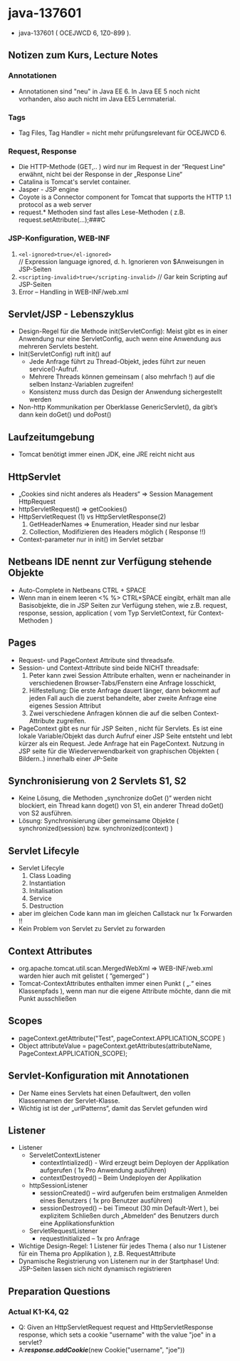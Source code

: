 # java-137601
- java-137601 ( OCEJWCD 6, 1Z0-899 ).
## Notizen zum Kurs, Lecture Notes
### Annotationen ###
- Annotationen sind "neu" in Java EE 6. In Java EE 5 noch nicht vorhanden, also auch nicht im Java EE5 Lernmaterial.
### Tags ###
- Tag Files, Tag Handler = nicht mehr prüfungsrelevant für OCEJWCD 6.
### Request, Response ###
- Die HTTP-Methode (GET,.. ) wird nur im Request in der  “Request Line“ erwähnt, nicht bei der Response in der „Response Line“
- Catalina is Tomcat's servlet container.
- Jasper - JSP engine
- Coyote is a Connector component for Tomcat that supports the HTTP 1.1 protocol as a web server
- request.* Methoden sind fast alles Lese-Methoden ( z.B. request.setAttribute(…);###C
### JSP-Konfiguration, WEB-INF ###
1. `<el-ignored>true</el-ignored>`  
  // Expression language ignored, d. h. Ignorieren von $Anweisungen in JSP-Seiten
2. `<scripting-invalid>true</scripting-invalid>`
  // Gar kein Scripting auf JSP-Seiten
3. Error – Handling in WEB-INF/web.xml
##  Servlet/JSP - Lebenszyklus ##
- Design-Regel für die Methode init(ServletConfig): Meist gibt es in einer Anwendung nur eine ServletConfig, auch wenn eine Anwendung aus mehreren Servlets besteht.
- Init(ServletConfig) ruft init() auf
  - Jede Anfrage führt zu Thread-Objekt, jedes führt zur neuen service()-Aufruf. 
  - Mehrere Threads können gemeinsam ( also mehrfach !) auf die selben Instanz-Variablen zugreifen!
  - Konsistenz muss durch das Design der Anwendung sichergestellt werden
- Non-http Kommunikation per Oberklasse GenericServlet(), da gibt’s dann kein doGet() und doPost()
## Laufzeitumgebung ##
- Tomcat benötigt immer einen JDK, eine JRE reicht nicht aus
## HttpServlet ##
- „Cookies sind nicht anderes als Headers“ => Session Management HttpRequest
- httpServletRequest() => getCookies()
- HttpServletRequest (1) vs HttpServletResponse(2)
  1. GetHeaderNames => Enumeration, Header sind nur lesbar
  2. Collection<String>, Modifizieren des Headers möglich ( Response !!)
- Context-parameter nur in init() im Servlet setzbar
## Netbeans IDE nennt zur Verfügung stehende Objekte ##
- Auto-Complete in Netbeans  CTRL + SPACE
- Wenn man in einem leeren <% %> CTRL+SPACE eingibt, erhält man alle Basisobjekte, die in JSP Seiten  zur Verfügung stehen, wie z.B. request, response, session, application ( vom Typ ServletContext, für Context-Methoden  )
## Pages ##
- Request- und PageContext Attribute sind threadsafe.
- Session- und Context-Attribute sind beide NICHT threadsafe:
  1. Peter kann zwei Session Attribute erhalten, wenn er nacheinander in verschiedenen Browser-Tabs/Fenstern eine Anfrage losschickt,
  2. Hilfestellung: Die erste Anfrage dauert länger, dann bekommt auf jeden Fall auch die zuerst behandelte, aber zweite Anfrage eine eigenes Session Attribut
  3. Zwei verschiedene Anfragen können die auf die selben Context-Attribute zugreifen. 
- PageContext gibt es nur für JSP Seiten , nicht für Servlets. Es ist eine lokale Variable/Objekt das durch Aufruf einer JSP Seite entsteht und lebt kürzer als ein Request. Jede Anfrage hat ein PageContext. Nutzung in JSP seite für die Wiederverwendbarkeit von graphischen Objekten ( Bildern..) innerhalb einer JP-Seite
## Synchronisierung von 2 Servlets S1, S2 ##
- Keine Lösung, die Methoden „synchronize doGet ()“ werden nicht blockiert, ein Thread kann doget() von S1, ein anderer Thread doGet() von S2 ausführen.
- Lösung: Synchronisierung über gemeinsame Objekte ( synchronized(session) bzw. synchronized(context) )
## Servlet Lifecyle ##
- Servlet Lifecyle
  1. Class Loading
  2. Instantiation
  3. Initalisation
  4. Service
  5. Destruction
- aber im gleichen Code kann man im gleichen Callstack nur 1x Forwarden !!
- Kein Problem von Servlet zu Servlet zu forwarden 
## Context Attributes ##
- org.apache.tomcat.util.scan.MergedWebXml => WEB-INF/web.xml warden hier auch mit gelistet ( “gemerged” )
- Tomcat-ContextAttributes enthalten immer einen Punkt ( „.“ eines Klassenpfads ), wenn man nur die eigene Attribute möchte, dann die mit Punkt ausschließen
## Scopes ##
- pageContext.getAttribute("Test", pageContext.APPLICATION_SCOPE           )  
- Object attributeValue = pageContext.getAttributes(attributeName, PageContext.APPLICATION_SCOPE);
## Servlet-Konfiguration mit Annotationen ##
- Der Name eines Servlets hat einen Defaultwert, den vollen Klassennamen der Servlet-Klasse.
- Wichtig ist ist der „urlPatterns“, damit das Servlet gefunden wird
## Listener ##
- Listener
  - ServeletContextListener 
    - contextIntialized() - Wird erzeugt beim Deployen der Applikation aufgerufen ( 1x Pro Anwendung ausführen)
    - contextDestroyed() – Beim Undeployen der Applikation
  - httpSessionListener
    - sessionCreated() – wird aufgerufen beim erstmaligen Anmelden eines Benutzers ( 1x pro Benutzer ausführen)
    - sessionDestroyed() – bei Timeout (30 min Default-Wert ), bei explizitem Schließen durch „Abmelden“ des Benutzers durch eine Applikationsfunktion
  - ServletRequestListener
    - requestInitialized – 1x pro Anfrage
- Wichtige Design-Regel: 1 Listener für jedes Thema ( also nur 1 Listener für ein Thema pro Applikation ), z.B. RequestAttribute
- Dynamische Registrierung von Listenern nur in der Startphase! Und: JSP-Seiten lassen sich nicht dynamisch registrieren

## Preparation Questions
### Actual K1-K4, Q2
- Q: Given an HttpServletRequest request and HttpServletResponse response, which sets a cookie "username" with the value "joe" in a servlet?
- A:**_response.addCookie_**(new Cookie("username", "joe"))
